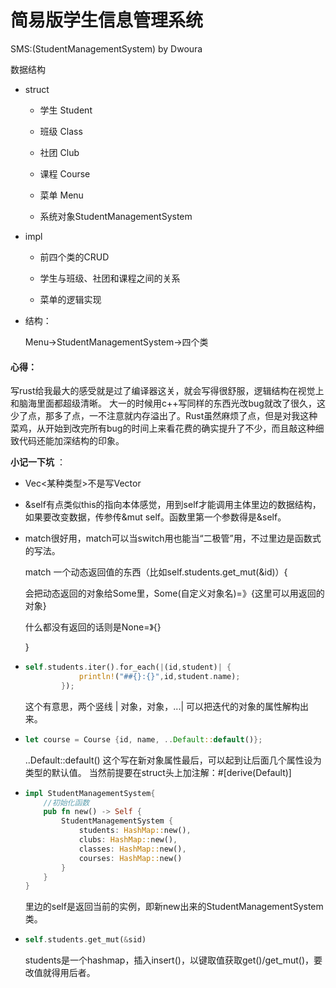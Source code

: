 # 简易版学生信息管理系统

SMS:(StudentManagementSystem) by Dwoura



数据结构

+ struct
  
  + 学生 Student
  
  + 班级 Class
  
  + 社团 Club
  
  + 课程 Course
  
  + 菜单 Menu
  
  + 系统对象StudentManagementSystem

+ impl
  
  + 前四个类的CRUD
  
  + 学生与班级、社团和课程之间的关系
  
  + 菜单的逻辑实现

+ 结构：
  
  Menu->StudentManagementSystem->四个类



#### 心得：

写rust给我最大的感受就是过了编译器这关，就会写得很舒服，逻辑结构在视觉上和脑海里面都超级清晰。 大一的时候用c++写同样的东西光改bug就改了很久，这少了点，那多了点，一不注意就内存溢出了。Rust虽然麻烦了点，但是对我这种菜鸡，从开始到改完所有bug的时间上来看花费的确实提升了不少，而且敲这种细致代码还能加深结构的印象。



**小记一下坑** ：

+ Vec<某种类型>不是写Vector

+ &self有点类似this的指向本体感觉，用到self才能调用主体里边的数据结构，如果要改变数据，传参传&mut self。函数里第一个参数得是&self。

+ match很好用，match可以当switch用也能当“二极管”用，不过里边是函数式的写法。
  
  match 一个动态返回值的东西（比如self.students.get_mut(&id)）{
  
    会把动态返回的对象给Some里，Some(自定义对象名)=》{这里可以用返回的对象}
  
    什么都没有返回的话则是None=》{}
  
  }

+ ```rust
  self.students.iter().for_each(|(id,student)| {
              println!("##{}:{}",id,student.name);
          });
  ```
  
  这个有意思，两个竖线 | 对象，对象，...| 可以把迭代的对象的属性解构出来。

+ ```rust
  let course = Course {id, name, ..Default::default()};
  ```
  
  ..Default::default() 这个写在新对象属性最后，可以起到让后面几个属性设为类型的默认值。 当然前提要在struct头上加注解：#[derive(Default)]

+ ```rust
  impl StudentManagementSystem{
      //初始化函数
      pub fn new() -> Self {
          StudentManagementSystem {
              students: HashMap::new(),
              clubs: HashMap::new(),
              classes: HashMap::new(),
              courses: HashMap::new()
          }
      }
  }
  ```
  
  里边的self是返回当前的实例，即新new出来的StudentManagementSystem类。

+ ```rust
  self.students.get_mut(&sid)
  ```
  
  students是一个hashmap，插入insert()，以键取值获取get()/get_mut()，要改值就得用后者。
  
  
